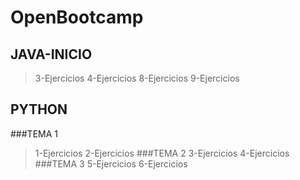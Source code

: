 # OpenBootcamp
## JAVA-INICIO
  >3-Ejercicios 
  >4-Ejercicios 
  >8-Ejercicios 
  >9-Ejercicios 
## PYTHON
###TEMA 1
  >1-Ejercicios
  >2-Ejercicios
###TEMA 2
   >3-Ejercicios
   >4-Ejercicios
###TEMA 3
   >5-Ejercicios
   >6-Ejercicios
  
  
